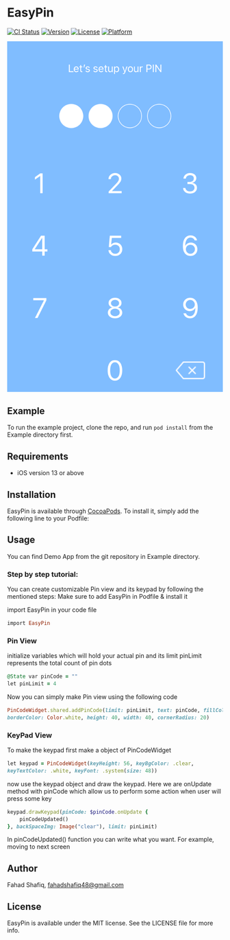 # EasyPin

[![CI Status](https://img.shields.io/travis/fahadshafiq48/EasyPin.svg?style=flat)](https://travis-ci.org/fahadshafiq48/EasyPin)
[![Version](https://img.shields.io/cocoapods/v/EasyPin.svg?style=flat)](https://cocoapods.org/pods/EasyPin)
[![License](https://img.shields.io/cocoapods/l/EasyPin.svg?style=flat)](https://cocoapods.org/pods/EasyPin)
[![Platform](https://img.shields.io/cocoapods/p/EasyPin.svg?style=flat)](https://cocoapods.org/pods/EasyPin)

![EasyPin logo](https://raw.githubusercontent.com/fahadshafiq48/EasyPin/main/.github/pinView.png)

## Example

To run the example project, clone the repo, and run `pod install` from the Example directory first.

## Requirements

- iOS version 13 or above

## Installation

EasyPin is available through [CocoaPods](https://cocoapods.org). To install
it, simply add the following line to your Podfile:


## Usage

You can find Demo App from the git repository in Example directory.

### Step by step tutorial:

You can create customizable Pin view and its keypad by following the mentioned steps:
Make sure to add EasyPin in Podfile & install it

import EasyPin in your code file

```ruby
import EasyPin
```

### Pin View

initialize variables which will hold your actual pin and its limit
pinLimit represents the total count of pin dots 

```ruby
@State var pinCode = ""
let pinLimit = 4
```

Now you can simply make Pin view using the following code
```ruby
PinCodeWidget.shared.addPinCode(limit: pinLimit, text: pinCode, fillColor: Color.blue,
borderColor: Color.white, height: 40, width: 40, cornerRadius: 20)
```
  
### KeyPad View

To make the keypad first make a object of PinCodeWidget

```ruby
let keypad = PinCodeWidget(keyHeight: 56, keyBgColor: .clear,
keyTextColor: .white, keyFont: .system(size: 48))
```

now use the keypad object and draw the keypad. Here we are onUpdate method with pinCode which allow us to perform some action when user will press some key

```ruby
keypad.drawKeypad(pinCode: $pinCode.onUpdate {
    pinCodeUpdated()
}, backSpaceImg: Image("clear"), limit: pinLimit)
```

In pinCodeUpdated() function you can write what you want. For example, moving to next screen

## Author

Fahad Shafiq, fahadshafiq48@gmail.com

## License

EasyPin is available under the MIT license. See the LICENSE file for more info.

